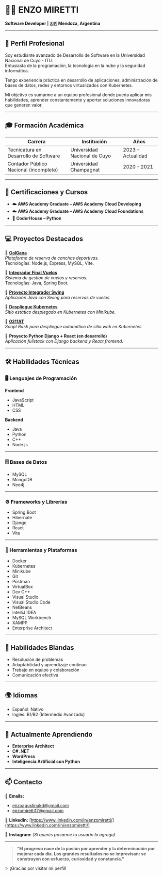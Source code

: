 # 👨‍💻 ENZO MIRETTI

**Software Developer | 🇦🇷 Mendoza, Argentina**

---

## 🚀 Perfil Profesional

Soy estudiante avanzado de Desarrollo de Software en la Universidad Nacional de Cuyo - ITU.  
Entusiasta de la programación, la tecnología en la nube y la seguridad informática.  

Tengo experiencia práctica en desarrollo de aplicaciones, administración de bases de datos, redes y entornos virtualizados con Kubernetes.  

Mi objetivo es sumarme a un equipo profesional donde pueda aplicar mis habilidades, aprender constantemente y aportar soluciones innovadoras que generen valor.

---

## 🎓 Formación Académica

| Carrera                                               | Institución                               | Años                  |
|-------------------------------------------------------|-------------------------------------------|-----------------------|
| Tecnicatura en Desarrollo de Software                | Universidad Nacional de Cuyo              | 2023 – Actualidad     |
| Contador Público Nacional (incompleto)               | Universidad Champagnat                    | 2020 – 2021           |

---

## 📜 Certificaciones y Cursos

- ☁️ **AWS Academy Graduate – AWS Academy Cloud Developing**
- ☁️ **AWS Academy Graduate – AWS Academy Cloud Foundations**
- 🐍 **CoderHouse – Python**

---

## 💻 Proyectos Destacados

🔹 **[GolGana](https://github.com/enzomiretti/GolGana)**  
_Plataforma de reserva de canchas deportivas._  
Tecnologías: Node.js, Express, MySQL, Vite.

🔹 **[Integrador Final Vuelos](https://github.com/enzomiretti/IntegradorFinalVuelos_MirettiEnzo)**  
_Sistema de gestión de vuelos y reservas._  
Tecnologías: Java, Spring Boot.

🔹 **[Proyecto Integrador Swing](https://github.com/enzomiretti/ProyectoIntegradorSwing)**  
_Aplicación Java con Swing para reservas de vuelos._

🔹 **[Despliegue Kubernetes](https://github.com/enzomiretti/K8S_Cloud_Computing)**  
_Sitio estático desplegado en Kubernetes con Minikube._

🔹 **[0311AT](https://github.com/enzomiretti/0311AT)**  
_Script Bash para despliegue automático de sitio web en Kubernetes._

🔹 **Proyecto Python Django + React (en desarrollo)**  
_Aplicación fullstack con Django backend y React frontend._

---

## 🛠️ Habilidades Técnicas

### 🖥️ Lenguajes de Programación

**Frontend**
- JavaScript
- HTML
- CSS

**Backend**
- Java
- Python
- C++
- Node.js

---

### 🗄️ Bases de Datos
- MySQL
- MongoDB
- Neo4j

---

### ⚙️ Frameworks y Librerías
- Spring Boot
- Hibernate
- Django
- React
- Vite

---

### 🧰 Herramientas y Plataformas
- Docker
- Kubernetes
- Minikube
- Git
- Postman
- VirtualBox
- Dev C++
- Visual Studio
- Visual Studio Code
- NetBeans
- IntelliJ IDEA
- MySQL Workbench
- XAMPP
- Enterprise Architect

---

## 🧠 Habilidades Blandas
- Resolución de problemas
- Adaptabilidad y aprendizaje continuo
- Trabajo en equipo y colaboración
- Comunicación efectiva

---

## 🌍 Idiomas
- Español: Nativo
- Inglés: B1/B2 (Intermedio Avanzado)

---

## 🌱 Actualmente Aprendiendo
- **Enterprise Architect**
- **C# .NET**
- **WordPress**
- **Inteligencia Artificial con Python**

---

## 📫 Contacto

📧 **Emails:**
- enzoagustinakd@gmail.com
- enzomiretti17@gmail.com

💼 **LinkedIn:**
[https://www.linkedin.com/in/enzomiretti/](https://www.linkedin.com/in/enzomiretti/)

📸 **Instagram:**
*(Si querés pasarme tu usuario lo agrego)*

---

> **“El progreso nace de la pasión por aprender y la determinación por mejorar cada día. Los grandes resultados no se improvisan: se construyen con esfuerzo, curiosidad y constancia.”**

✨ ¡Gracias por visitar mi perfil!
